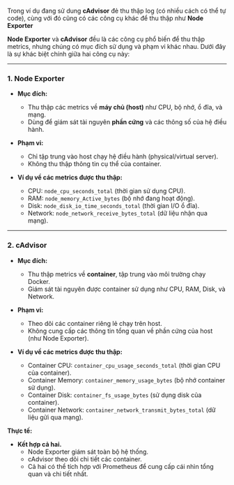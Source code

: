 Trong ví dụ đang sử dung **cAdvisor** đẻ thu thập log (có nhiều cách có thể tự code), cùng với đó cũng có các công cụ khác để thu thập như **Node Exporter**

**Node Exporter** và **cAdvisor** đều là các công cụ phổ biến để thu thập metrics, nhưng chúng có mục đích sử dụng và phạm vi khác nhau. Dưới đây là sự khác biệt chính giữa hai công cụ này:

---

### **1. Node Exporter**
- **Mục đích:** 
  - Thu thập các metrics về **máy chủ (host)** như CPU, bộ nhớ, ổ đĩa, và mạng.  
  - Dùng để giám sát tài nguyên **phần cứng** và các thông số của hệ điều hành.  
- **Phạm vi:**
  - Chỉ tập trung vào host chạy hệ điều hành (physical/virtual server).  
  - Không thu thập thông tin cụ thể của container.  

- **Ví dụ về các metrics được thu thập:**
  - CPU: `node_cpu_seconds_total` (thời gian sử dụng CPU).  
  - RAM: `node_memory_Active_bytes` (bộ nhớ đang hoạt động).  
  - Disk: `node_disk_io_time_seconds_total` (thời gian I/O ổ đĩa).  
  - Network: `node_network_receive_bytes_total` (dữ liệu nhận qua mạng).

---

### **2. cAdvisor**
- **Mục đích:** 
  - Thu thập metrics về **container**, tập trung vào môi trường chạy Docker.  
  - Giám sát tài nguyên được container sử dụng như CPU, RAM, Disk, và Network.  
- **Phạm vi:**
  - Theo dõi các container riêng lẻ chạy trên host.  
  - Không cung cấp các thông tin tổng quan về phần cứng của host (như Node Exporter).  

- **Ví dụ về các metrics được thu thập:**
  - Container CPU: `container_cpu_usage_seconds_total` (thời gian CPU của container).  
  - Container Memory: `container_memory_usage_bytes` (bộ nhớ container sử dụng).  
  - Container Disk: `container_fs_usage_bytes` (sử dụng disk của container).  
  - Container Network: `container_network_transmit_bytes_total` (dữ liệu gửi qua mạng).




**Thực tế:**  
- **Kết hợp cả hai.**  
  - Node Exporter giám sát toàn bộ hệ thống.  
  - cAdvisor theo dõi chi tiết các container.  
  - Cả hai có thể tích hợp với Prometheus để cung cấp cái nhìn tổng quan và chi tiết nhất.  
